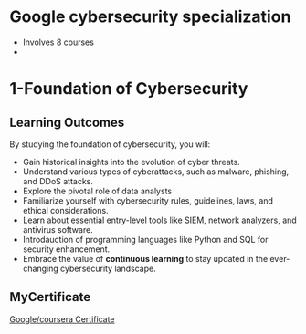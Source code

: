 # Google cybersecurity specialization
- Involves 8 courses
- 
# 1-Foundation of Cybersecurity

## Learning Outcomes
By studying the foundation of cybersecurity, you will:

- Gain historical insights into the evolution of cyber threats.
- Understand various types of cyberattacks, such as malware, phishing, and DDoS attacks.
- Explore the pivotal role of data analysts
- Familiarize yourself with cybersecurity rules, guidelines, laws, and ethical considerations.
- Learn about essential entry-level tools like SIEM, network analyzers, and antivirus software.
- Introdauction of programming languages like Python and SQL for security enhancement.
- Embrace the value of **continuous learning** to stay updated in the ever-changing cybersecurity landscape.

## MyCertificate
[Google/coursera Certificate](https://www.coursera.org/account/accomplishments/certificate/CPVBSNBE9RXJ)


